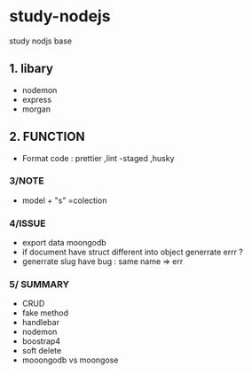 # study-nodejs
study nodjs base 
 ## 1. libary
- nodemon
- express
- morgan
## 2. FUNCTION
- Format code : prettier ,lint -staged ,husky
### 3/NOTE
- model  + "s" =colection
### 4/ISSUE
- export data moongodb
-  if document have struct different into object generrate errr ?
-  generrate slug have bug : same name => err
### 5/ SUMMARY
- CRUD
- fake method
-  handlebar
- nodemon
- boostrap4
- soft delete
- mooongodb vs moongose

